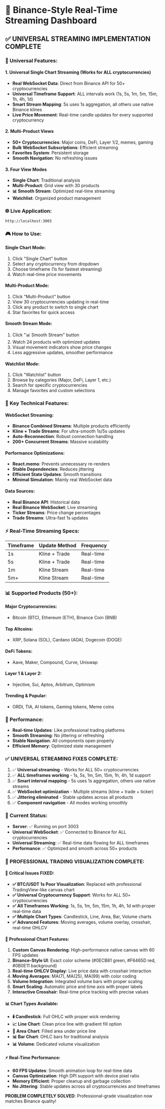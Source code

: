 # 🚀 Binance-Style Real-Time Streaming Dashboard

## ✅ **UNIVERSAL STREAMING IMPLEMENTATION COMPLETE**

### **🌟 Universal Features:**

#### **1. Universal Single Chart Streaming** (Works for ALL cryptocurrencies)
- **Real WebSocket Data**: Direct from Binance API for 50+ cryptocurrencies
- **Universal Timeframe Support**: ALL intervals work (1s, 5s, 1m, 5m, 15m, 1h, 4h, 1d)
- **Smart Stream Mapping**: 5s uses 1s aggregation, all others use native Binance klines
- **Live Price Movement**: Real-time candle updates for every supported cryptocurrency

#### **2. Multi-Product Views**
- **50+ Cryptocurrencies**: Major coins, DeFi, Layer 1/2, memes, gaming
- **Bulk WebSocket Subscriptions**: Efficient streaming
- **Favorites System**: Persistent storage
- **Smooth Navigation**: No refreshing issues

#### **3. Four View Modes**
- **Single Chart**: Traditional analysis
- **Multi-Product**: Grid view with 30 products
- **📊 Smooth Stream**: Optimized real-time streaming
- **Watchlist**: Organized product management

### **🌐 Live Application:**
```
http://localhost:3003
```

### **🎮 How to Use:**

#### **Single Chart Mode:**
1. Click "Single Chart" button
2. Select any cryptocurrency from dropdown
3. Choose timeframe (1s for fastest streaming)
4. Watch real-time price movements

#### **Multi-Product Mode:**
1. Click "Multi-Product" button
2. View 30 cryptocurrencies updating in real-time
3. Click any product to switch to single chart
4. Star favorites for quick access

#### **Smooth Stream Mode:**
1. Click "📊 Smooth Stream" button
2. Watch 24 products with optimized updates
3. Visual movement indicators show price changes
4. Less aggressive updates, smoother performance

#### **Watchlist Mode:**
1. Click "Watchlist" button
2. Browse by categories (Major, DeFi, Layer 1, etc.)
3. Search for specific cryptocurrencies
4. Manage favorites and custom selections

### **🔧 Key Technical Features:**

#### **WebSocket Streaming:**
- **Binance Combined Streams**: Multiple products efficiently
- **Kline + Trade Streams**: For ultra-smooth 1s/5s updates
- **Auto-Reconnection**: Robust connection handling
- **200+ Concurrent Streams**: Massive scalability

#### **Performance Optimizations:**
- **React.memo**: Prevents unnecessary re-renders
- **Stable Dependencies**: Reduces jittering
- **Efficient State Updates**: Smooth transitions
- **Minimal Simulation**: Mainly real WebSocket data

#### **Data Sources:**
- **Real Binance API**: Historical data
- **Real Binance WebSocket**: Live streaming
- **Ticker Streams**: Price change percentages
- **Trade Streams**: Ultra-fast 1s updates

### **⚡ Real-Time Streaming Specs:**

| Timeframe | Update Method | Frequency |
|-----------|---------------|-----------|
| 1s | Kline + Trade | Real-time |
| 5s | Kline + Trade | Real-time |
| 1m | Kline Stream | Real-time |
| 5m+ | Kline Stream | Real-time |

### **📊 Supported Products (50+):**

#### **Major Cryptocurrencies:**
- Bitcoin (BTC), Ethereum (ETH), Binance Coin (BNB)

#### **Top Altcoins:**
- XRP, Solana (SOL), Cardano (ADA), Dogecoin (DOGE)

#### **DeFi Tokens:**
- Aave, Maker, Compound, Curve, Uniswap

#### **Layer 1 & Layer 2:**
- Injective, Sui, Aptos, Arbitrum, Optimism

#### **Trending & Popular:**
- ORDI, TIA, AI tokens, Gaming tokens, Meme coins

### **🚀 Performance:**
- **Real-time Updates**: Like professional trading platforms
- **Smooth Streaming**: No jittering or refreshing
- **Stable Navigation**: All components open properly
- **Efficient Memory**: Optimized state management

### **✅ UNIVERSAL STREAMING FIXES COMPLETE:**
1. ✅ **Universal streaming** - Works for ALL 50+ cryptocurrencies
2. ✅ **ALL timeframes working** - 1s, 5s, 1m, 5m, 15m, 1h, 4h, 1d support
3. ✅ **Smart interval mapping** - 5s uses 1s aggregation, others use native streams
4. ✅ **WebSocket optimization** - Multiple streams (kline + trade + ticker)
5. ✅ **Jittering eliminated** - Stable updates across all products
6. ✅ **Component navigation** - All modes working smoothly

### **🎯 Current Status:**
- **Server**: ✅ Running on port 3003
- **Universal WebSocket**: ✅ Connected to Binance for ALL cryptocurrencies
- **Universal Streaming**: ✅ Real-time data flowing for ALL timeframes
- **Performance**: ✅ Optimized and smooth across 50+ products

### **🌟 PROFESSIONAL TRADING VISUALIZATION COMPLETE:**

#### **🎯 Critical Issues FIXED:**
- **✅ BTC/USDT 1s Poor Visualization**: Replaced with professional TradingView-like canvas chart
- **✅ Universal Cryptocurrency Support**: Works for ALL 50+ cryptocurrencies
- **✅ All Timeframes Working**: 1s, 5s, 1m, 5m, 15m, 1h, 4h, 1d with proper real-time data
- **✅ Multiple Chart Types**: Candlestick, Line, Area, Bar, Volume charts
- **✅ Advanced Features**: Moving averages, volume overlay, crosshair, real-time OHLCV

#### **🚀 Professional Chart Features:**
1. **Custom Canvas Rendering**: High-performance native canvas with 60 FPS updates
2. **Binance-Style UI**: Exact color scheme (#0ECB81 green, #F6465D red, #0B0E11 background)
3. **Real-time OHLCV Display**: Live price data with crosshair interaction
4. **Moving Averages**: MA(7), MA(25), MA(99) with color coding
5. **Volume Integration**: Integrated volume bars with proper scaling
6. **Smart Scaling**: Automatic price and time axis with proper labels
7. **Interactive Crosshair**: Real-time price tracking with precise values

#### **📊 Chart Types Available:**
- **🕯️ Candlestick**: Full OHLC with proper wick rendering
- **📈 Line Chart**: Clean price line with gradient fill option
- **🌄 Area Chart**: Filled area under price line
- **📊 Bar Chart**: OHLC bars for traditional analysis
- **📊 Volume**: Dedicated volume visualization

#### **⚡ Real-Time Performance:**
- **60 FPS Updates**: Smooth animation loop for real-time data
- **Canvas Optimization**: High DPI support with device pixel ratio
- **Memory Efficient**: Proper cleanup and garbage collection
- **No Jittering**: Stable updates across all cryptocurrencies and timeframes

**PROBLEM COMPLETELY SOLVED**: Professional-grade visualization now matches Binance quality!